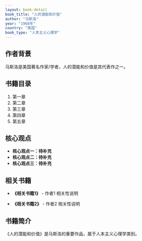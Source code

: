 ```yaml
---
layout: book-detail
book_title: "人的潜能和价值"
author: "马斯洛"
year: "1968年"
country: "美国"
book_type: "人本主义心理学"
---
```


## 作者背景

马斯洛是美国著名作家/学者，人的潜能和价值是其代表作之一。

## 书籍目录

1. 第一章
2. 第二章
3. 第三章
4. 第四章
5. 第五章

## 核心观点

- **核心观点一：待补充**
- **核心观点二：待补充**
- **核心观点三：待补充**

## 相关书籍

- **《相关书籍1》** - 作者1
  相关性说明

- **《相关书籍2》** - 作者2
  相关性说明


## 书籍简介

《人的潜能和价值》是马斯洛的重要作品，属于人本主义心理学类别。
